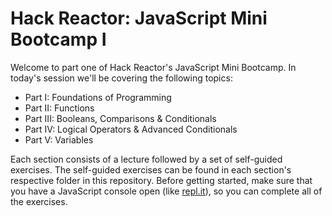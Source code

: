 # Hack Reactor: JavaScript Mini Bootcamp I

Welcome to part one of Hack Reactor's JavaScript Mini Bootcamp. In today's session we'll be covering the following topics:

- Part I: Foundations of Programming
- Part II: Functions
- Part III: Booleans, Comparisons & Conditionals
- Part IV: Logical Operators & Advanced Conditionals
- Part V: Variables

Each section consists of a lecture followed by a set of self-guided exercises. The self-guided exercises can be found in each section's respective folder in this repository. Before getting started, make sure that you have a JavaScript console open (like <a href="http://www.repl.it/languages/javascript" target="_blank">repl.it</a>), so you can complete all of the exercises.
